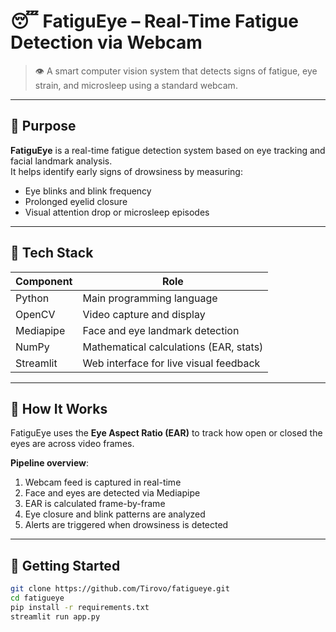 # 😴 FatiguEye – Real-Time Fatigue Detection via Webcam

> 👁️ A smart computer vision system that detects signs of fatigue, eye strain, and microsleep using a standard webcam.

---

## 🎯 Purpose

**FatiguEye** is a real-time fatigue detection system based on eye tracking and facial landmark analysis.  
It helps identify early signs of drowsiness by measuring:
- Eye blinks and blink frequency
- Prolonged eyelid closure
- Visual attention drop or microsleep episodes

---

## 🔧 Tech Stack

| Component        | Role                                      |
|------------------|-------------------------------------------|
| Python           | Main programming language                 |
| OpenCV           | Video capture and display                 |
| Mediapipe        | Face and eye landmark detection           |
| NumPy            | Mathematical calculations (EAR, stats)    |
| Streamlit        | Web interface for live visual feedback    |

---

## 🧠 How It Works

FatiguEye uses the **Eye Aspect Ratio (EAR)** to track how open or closed the eyes are across video frames.

**Pipeline overview**:
1. Webcam feed is captured in real-time
2. Face and eyes are detected via Mediapipe
3. EAR is calculated frame-by-frame
4. Eye closure and blink patterns are analyzed
5. Alerts are triggered when drowsiness is detected

---

## 🚀 Getting Started

```bash
git clone https://github.com/Tirovo/fatigueye.git
cd fatigueye
pip install -r requirements.txt
streamlit run app.py
